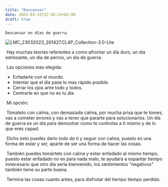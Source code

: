 ```yaml
---
title: "Descansar"
date: 2023-03-31T22:58:33+02:00
draft: true
---
```


 	Descansar en días de guerra.

![LMC_23032023_201427.CL4P_Collection-3.0-Lite](https://raw.githubusercontent.com/M1n-4d316e/Hugo-blog/master/2023/03/upgit_20230331_1680297377.jpg)

​	Hay muchas teorías referentes a como afrontar un día duro, un día estresante, un día de perros, un día de guerra.

​	Las opciones mas elegida:

- Enfadarte con el mundo.
- Intentar que el día pase lo mas rápido posible.
- Cerrar los ojos ante todo y todos.
- Centrarte en que no es tu día.

​	Mi opción:

​	Tómatelo con calma, con demasiada calma, por mucha prisa que te tomes, vas a cometer errores y vas a tener que pararte para solucionarlos. Un día de guerra es un día para demostrar como te controlas a ti mismo y de lo que eres capad.

​	Dicho esto puedes darlo todo de ti y seguir con calma, puesto es una forma de estar y ser, aparte de ser una forma de hacer las cosas.

​	También puedes tomártelo con calma y estar enfadado al mismo tiempo, puesto estar enfadado no es para nada malo, te ayudara a espantar tiempo innecesario que otro día seria bienvenido, los sentimientos “negativos” también tiene su parte buena.

​	Termina las cosas cuanto antes, para disfrutar del tiempo tiempo perdido.

